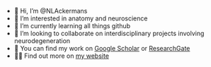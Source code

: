 - 👋 Hi, I’m @NLAckermans
- 👀 I’m interested in anatomy and neuroscience
- 🌱 I’m currently learning all things github
- 💞️ I’m looking to collaborate on interdisciplinary projects involving neurodegeneration
- 📜 You can find my work on [Google Scholar](https://scholar.google.com/citations?user=5jqXffAAAAAJ&hl=en) or [ResearchGate](https://www.researchgate.net/profile/Nicole-Ackermans)
- 👩‍🔬 Find out more on [my website](https://www.nicoleackermans.com/)

<!---
NLAckermans/NLAckermans is a ✨ special ✨ repository because its `README.md` (this file) appears on your GitHub profile.
You can click the Preview link to take a look at your changes.
--->
